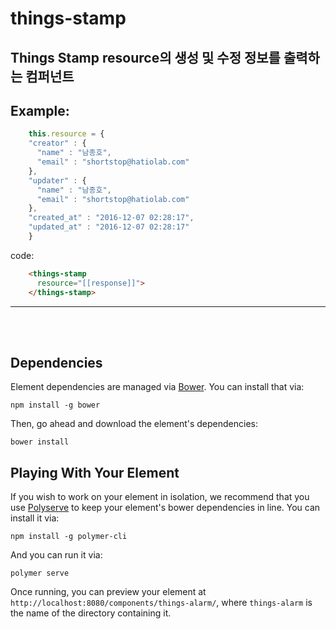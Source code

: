 # things-stamp

## Things Stamp resource의 생성 및 수정 정보를 출력하는 컴퍼넌트


## Example:


```js
    this.resource = {
    "creator" : {
      "name" : "남종호",
      "email" : "shortstop@hatiolab.com"
    },
    "updater" : {
      "name" : "남종호",
      "email" : "shortstop@hatiolab.com"
    },
    "created_at" : "2016-12-07 02:28:17",
    "updated_at" : "2016-12-07 02:28:17"
    }
```
code:
```html
    <things-stamp
      resource="[[response]]">
    </things-stamp>
```

*****
</br></br>


## Dependencies

Element dependencies are managed via [Bower](http://bower.io/). You can
install that via:

    npm install -g bower

Then, go ahead and download the element's dependencies:

    bower install

## Playing With Your Element

If you wish to work on your element in isolation, we recommend that you use
[Polyserve](https://github.com/PolymerLabs/polyserve) to keep your element's
bower dependencies in line. You can install it via:

    npm install -g polymer-cli

And you can run it via:

    polymer serve

Once running, you can preview your element at
`http://localhost:8080/components/things-alarm/`, where `things-alarm` is the name of the directory containing it.
